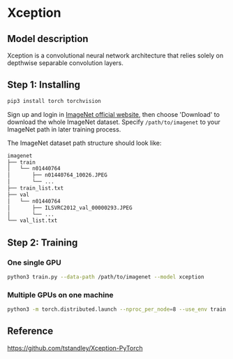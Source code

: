 # Xception

## Model description
Xception is a convolutional neural network architecture that relies solely on depthwise separable convolution layers.

## Step 1: Installing
```bash
pip3 install torch torchvision
```

Sign up and login in [ImageNet official website](https://www.image-net.org/index.php), then choose 'Download' to download the whole ImageNet dataset. Specify `/path/to/imagenet` to your ImageNet path in later training process.

The ImageNet dataset path structure should look like:

```bash
imagenet
├── train
│   └── n01440764
│       ├── n01440764_10026.JPEG
│       └── ...
├── train_list.txt
├── val
│   └── n01440764
│       ├── ILSVRC2012_val_00000293.JPEG
│       └── ...
└── val_list.txt
```

## Step 2: Training
### One single GPU
```bash
python3 train.py --data-path /path/to/imagenet --model xception
```
### Multiple GPUs on one machine
```bash
python3 -m torch.distributed.launch --nproc_per_node=8 --use_env train.py --data-path /path/to/imagenet --model xception
```

## Reference
https://github.com/tstandley/Xception-PyTorch
